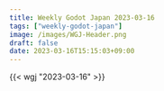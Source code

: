 ```yaml
---
title: Weekly Godot Japan 2023-03-16
tags: ["weekly-godot-japan"]
image: /images/WGJ-Header.png
draft: false
date: 2023-03-16T15:15:03+09:00
---
```


{{< wgj "2023-03-16" >}}
